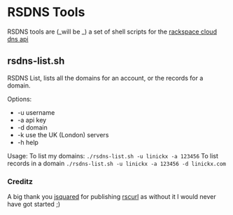 # RSDNS Tools #

RSDNS tools are (_will be _) a set of shell scripts for the [rackspace cloud dns api](http://docs.rackspace.com/cdns/api/v1.0/cdns-devguide/content/index.html)

## rsdns-list.sh ##

RSDNS List, lists all the domains for an account, or the records for a domain.

Options:
* -u username
* -a api key
* -d domain
* -k use the UK (London) servers
* -h help

Usage:
To list my domains:
`./rsdns-list.sh -u linickx -a 123456`
To list records in a domain
`./rsdns-list.sh -u linickx -a 123456 -d linickx.com`

### Creditz ###
A big thank you [jsquared](http://jsquaredconsulting.com/blog) for publishing [rscurl](https://github.com/jsquared) as without it I would never have got started ;)